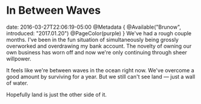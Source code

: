 # In Between Waves
date: 2016-03-27T22:06:19-05:00
@Metadata {
  @Available("Brunow", introduced: "2017.01.20")
  @PageColor(purple)
}
We've had a rough couple months. I've been in the fun situation of simultaneously being grossly overworked and overdrawing my bank account. The novelty of owning our own business has worn off and now we're only continuing through sheer willpower.

It feels like we're between waves in the ocean right now. We've overcome a good amount by surviving for a year. But we still can't see land &mdash; just a wall of water.

Hopefully land is just the other side of it.
